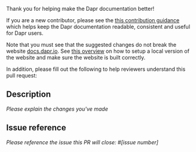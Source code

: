 Thank you for helping make the Dapr documentation better!

If you are a new contributor, please see the [this contribution guidance](https://docs.dapr.io/contributing/contributing-docs/) which helps keep the Dapr documentation readable, consistent and useful for Dapr users.

Note that you must see that the suggested changes do not break the website [docs.dapr.io](https://docs.dapr.io). See [this overview](https://github.com/dapr/docs/blob/master/README.md#overview) on how to setup a local version of the website and make sure the website is built correctly.

In addition, please fill out the following to help reviewers understand this pull request:

## Description

_Please explain the changes you've made_

## Issue reference

_Please reference the issue this PR will close: #[issue number]_
